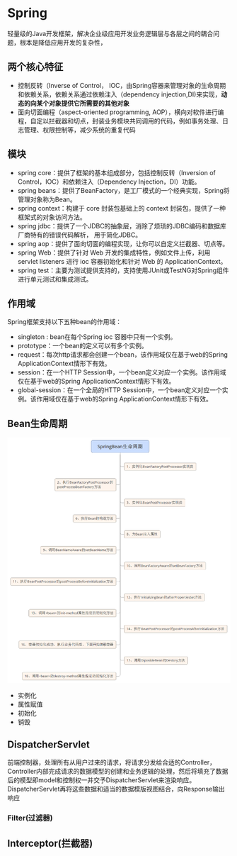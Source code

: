 # Spring

轻量级的Java开发框架，解决企业级应用开发业务逻辑层与各层之间的耦合问题，根本是降低应用开发的复杂性，

## 两个核心特征

- 控制反转（Inverse of Control， IOC，由Spring容器来管理对象的生命周期和依赖关系，依赖关系通过依赖注入（dependency injection,DI)来实现，**动态的向某个对象提供它所需要的其他对象**
- 面向切面编程（aspect-oriented programming, AOP），横向对软件进行编程，自定以拦截器和切点，封装业务模块共同调用的代码，例如事务处理、日志管理、权限控制等，减少系统的重复代码

## 模块

- spring core：提供了框架的基本组成部分，包括控制反转（Inversion of Control，IOC）和依赖注入（Dependency Injection，DI）功能。
- spring beans：提供了BeanFactory，是工厂模式的一个经典实现，Spring将管理对象称为Bean。
- spring context：构建于 core 封装包基础上的 context 封装包，提供了一种框架式的对象访问方法。
- spring jdbc：提供了一个JDBC的抽象层，消除了烦琐的JDBC编码和数据库厂商特有的错误代码解析， 用于简化JDBC。
- spring aop：提供了面向切面的编程实现，让你可以自定义拦截器、切点等。
- spring Web：提供了针对 Web 开发的集成特性，例如文件上传，利用 servlet listeners 进行 ioc 容器初始化和针对 Web 的 ApplicationContext。
- spring test：主要为测试提供支持的，支持使用JUnit或TestNG对Spring组件进行单元测试和集成测试。

## 作用域

Spring框架支持以下五种bean的作用域：

- singleton : bean在每个Spring ioc 容器中只有一个实例。
- prototype：一个bean的定义可以有多个实例。
- request：每次http请求都会创建一个bean，该作用域仅在基于web的Spring ApplicationContext情形下有效。
- session：在一个HTTP Session中，一个bean定义对应一个实例。该作用域仅在基于web的Spring ApplicationContext情形下有效。
- global-session：在一个全局的HTTP Session中，一个bean定义对应一个实例。该作用域仅在基于web的Spring ApplicationContext情形下有效。

## Bean生命周期
![](spring-bean-lifecycle.png)
- 实例化
- 属性赋值
- 初始化
- 销毁

## DispatcherServlet

前端控制器，处理所有从用户过来的请求，将请求分发给合适的Controller，Controller内部完成请求的数据模型的创建和业务逻辑的处理，然后将填充了数据后的模型即model和控制权一并交予DispatcherServlet来渲染响应。DispatcherServlet再将这些数据和适当的数据模版视图结合，向Response输出响应

### Filter(过滤器)

## Interceptor(拦截器)

